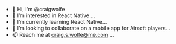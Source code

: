 - 👋 Hi, I’m @craigwolfe
- 👀 I’m interested in React Native ...
- 🌱 I’m currently learning React Native...
- 💞️ I’m looking to collaborate on a mobile app for Airsoft players...
- 📫 Reach me at craig.s.wolfe@me.com ...

<!---
craigwolfe/craigwolfe is a ✨ special ✨ repository because its `README.md` (this file) appears on your GitHub profile.
You can click the Preview link to take a look at your changes.
--->
